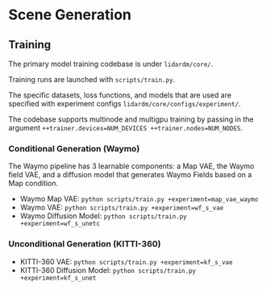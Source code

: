 # Scene Generation

## Training

The primary model training codebase is under `lidardm/core/`.

Training runs are launched with `scripts/train.py`.

The specific datasets, loss functions, and models that are used are specified with experiment configs `lidardm/core/configs/experiment/`.

The codebase supports multinode and multigpu training by passing in the argument `++trainer.devices=NUM_DEVICES ++trainer.nodes=NUM_NODES`.


### Conditional Generation (Waymo)

The Waymo pipeline has 3 learnable components: a Map VAE, the Waymo field VAE, and a diffusion model that generates Waymo Fields based on a Map condition. 

- Waymo Map VAE: `python scripts/train.py +experiment=map_vae_waymo`
- Waymo VAE: `python scripts/train.py +experiment=wf_s_vae`
- Waymo Diffusion Model: `python scripts/train.py +experiment=wf_s_unetc` 


### Unconditional Generation (KITTI-360)

- KITTI-360 VAE: `python scripts/train.py +experiment=kf_s_vae`
- KITTI-360 Diffusion Model: `python scripts/train.py +experiment=kf_s_unet`
